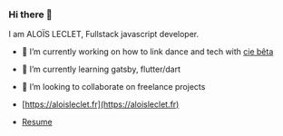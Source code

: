 ### Hi there 👋

<!--
**aloisleclet/aloisleclet** is a ✨ _special_ ✨ repository because its `README.md` (this file) appears on your GitHub profile.
-->

I am ALOÏS LECLET, Fullstack javascript developer.

- 🔭 I’m currently working on how to link dance and tech with [cie bêta](https://ciebeta.fr)
- 🌱 I’m currently learning gatsby, flutter/dart
- 👯 I’m looking to collaborate on freelance projects


- [https://aloisleclet.fr](https://aloisleclet.fr)
- [Resume](https://aloisleclet.fr/cv_aloisleclet.fr)

